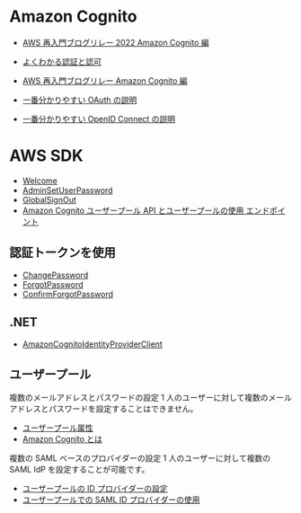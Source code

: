 # Amazon Cognito

- [AWS 再入門ブログリレー 2022 Amazon Cognito 編](https://dev.classmethod.jp/articles/re-introduction-2022-amazon-cognito/)
- [よくわかる認証と認可](https://dev.classmethod.jp/articles/authentication-and-authorization/#return-note-184783-1)
- [AWS 再入門ブログリレー Amazon Cognito 編](https://dev.classmethod.jp/articles/re-introduction-2020-amazon-cognito/)

- [一番分かりやすい OAuth の説明](https://qiita.com/TakahikoKawasaki/items/e37caf50776e00e733be)
- [一番分かりやすい OpenID Connect の説明](https://qiita.com/TakahikoKawasaki/items/498ca08bbfcc341691fe)

# AWS SDK

- [Welcome](https://docs.aws.amazon.com/cognito-user-identity-pools/latest/APIReference/Welcome.html)
- [AdminSetUserPassword](https://docs.aws.amazon.com/cognito-user-identity-pools/latest/APIReference/API_AdminSetUserPassword.html)
- [GlobalSignOut](https://docs.aws.amazon.com/cognito-user-identity-pools/latest/APIReference/API_GlobalSignOut.html)
- [Amazon Cognito ユーザープール API とユーザープールの使用 エンドポイント](https://docs.aws.amazon.com/cognito/latest/developerguide/user-pools-API-operations.html)

## 認証トークンを使用

- [ChangePassword](https://docs.aws.amazon.com/cognito-user-identity-pools/latest/APIReference/API_ChangePassword.html)
- [ForgotPassword](https://docs.aws.amazon.com/cognito-user-identity-pools/latest/APIReference/API_ForgotPassword.html)
- [ConfirmForgotPassword](https://docs.aws.amazon.com/cognito-user-identity-pools/latest/APIReference/API_ConfirmForgotPassword.html)

## .NET

- [AmazonCognitoIdentityProviderClient](https://docs.aws.amazon.com/sdkfornet/v3/apidocs/items/CognitoIdentityProvider/TCognitoIdentityProviderClient.html)

## ユーザープール

複数のメールアドレスとパスワードの設定
1 人のユーザーに対して複数のメールアドレスとパスワードを設定することはできません。

- [ユーザープール属性](https://docs.aws.amazon.com/ja_jp/cognito/latest/developerguide/user-pool-settings-attributes.html)
- [Amazon Cognito とは](https://docs.aws.amazon.com/ja_jp/cognito/latest/developerguide/what-is-amazon-cognito.html)

複数の SAML ベースのプロバイダーの設定
1 人のユーザーに対して複数の SAML IdP を設定することが可能です。

- [ユーザープールの ID プロバイダーの設定](https://docs.aws.amazon.com/ja_jp/cognito/latest/developerguide/cognito-user-pools-identity-provider.html)
- [ユーザープールでの SAML ID プロバイダーの使用](https://docs.aws.amazon.com/ja_jp/cognito/latest/developerguide/cognito-user-pools-saml-idp.html)
